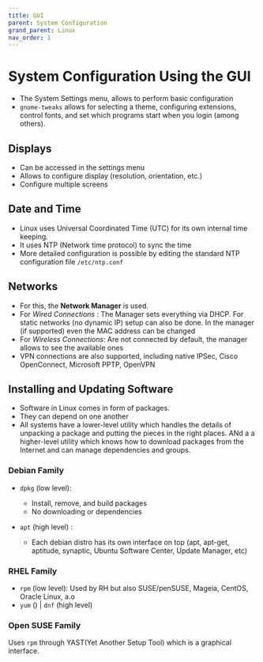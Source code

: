 ```yaml
---
title: GUI
parent: System Configuration
grand_parent: Linux
nav_order: 1
---
```


# System Configuration Using the GUI

- The System Settings menu, allows to perform basic configuration
- `gnome-tweaks` allows for selecting a theme, configuring extensions, control fonts, and set which programs start when you login (among others).

## Displays

- Can be accessed in the settings menu
- Allows to configure display (resolution, orientation, etc.) 
- Configure multiple screens

## Date and Time

- Linux uses Universal Coordinated Time (UTC) for its own internal time keeping.
- It uses NTP (Network time protocol) to sync the time
- More detailed configuration is possible by editing the standard NTP configuration file `/etc/ntp.conf`

## Networks

- For this, the **Network Manager** is used.
- For *Wired Connections* : The Manager sets everything via DHCP. For static networks (no dynamic IP) setup can also be done. In the manager (if supported) even the MAC address can be changed
- For *Wireless Connections*: Are not connected by default, the manager allows to see the available ones
- VPN connections are also supported, including native IPSec, Cisco OpenConnect, Microsoft PPTP, OpenVPN

## Installing and Updating Software

- Software in Linux comes in form of packages.
- They can depend on one another
- All systems have a lower-level utility which handles the details of unpacking a package and putting the pieces in the right places. ANd a a higher-level utility which knows how to download packages from the Internet and can manage dependencies and groups.

### Debian Family

- `dpkg` (low level): 
  - Install, remove, and build packages
  - No downloading or dependencies

- `apt` (high level) :
  - Each debian distro has its own interface on top (apt, apt-get, aptitude, synaptic, Ubuntu Software Center, Update Manager, etc)

### RHEL Family

- `rpm` (low level): Used by  RH but also SUSE/penSUSE, Mageia, CentOS, Oracle Linux, a.o
- `yum` () | `dnf` (high level)

### Open SUSE Family

Uses `rpm` through YAST(Yet Another Setup Tool) which is a graphical interface.
